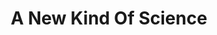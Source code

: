 ---
layout: books
title: A New Kind Of Science
subtitle: 
essential: 
categories: ['computation']
authors: ['Stephen Wolfram']
authors_twitter: ['']
excerpt: .
url: 
amazon_url: 
---